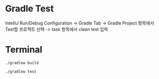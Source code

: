 # Gradle Test
IntelliJ Run/Debug Configuration -> Gradle Tab -> Gradle Project 항목에서 Test할 프로젝트 선택 -> task 항목에서 clean test 입력

# Terminal
```
./gradlew build

./gradlew test
```
